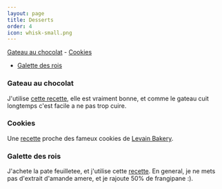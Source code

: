 ```yaml
---
layout: page
title: Desserts
order: 4
icon: whisk-small.png
---
```


[Gateau au chocolat](/aperitifs#gateau-chocolat) - [Cookies](/aperitifs#cookies)
- [Galette des rois](/aperitifs#galette)

### <a name="gateau-chocolat"></a> Gateau au chocolat

J'utilise [cette recette](http://www.750g.com/fondant-chocolat-r15151.htm), elle
est vraiment bonne, et comme le gateau cuit longtemps c'est facile a ne pas trop
cuire.

### <a name="cookies"></a> Cookies

Une [recette](http://www.fransfavs.com/2012/07/levain-bakery-chocolate-chip-walnut-cookie-clone/) proche des fameux cookies de [Levain Bakery](http://www.levainbakery.com/).

### <a name="cookies"></a> Galette des rois

J'achete la pate feuilletee, et j'utilise cette
[recette](http://www.marmiton.org/recettes/recette_galette-des-rois_10832.aspx).
En general, je ne mets pas d'extrait d'amande amere, et je rajoute 50% de
frangipane :).
